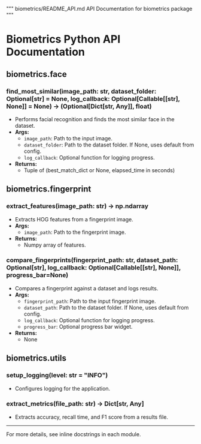 """
biometrics/README_API.md
API Documentation for biometrics package
"""
# Biometrics Python API Documentation

## biometrics.face

### find_most_similar(image_path: str, dataset_folder: Optional[str] = None, log_callback: Optional[Callable[[str], None]] = None) -> (Optional[Dict[str, Any]], float)
- Performs facial recognition and finds the most similar face in the dataset.
- **Args:**
    - `image_path`: Path to the input image.
    - `dataset_folder`: Path to the dataset folder. If None, uses default from config.
    - `log_callback`: Optional function for logging progress.
- **Returns:**
    - Tuple of (best_match_dict or None, elapsed_time in seconds)

## biometrics.fingerprint

### extract_features(image_path: str) -> np.ndarray
- Extracts HOG features from a fingerprint image.
- **Args:**
    - `image_path`: Path to the fingerprint image.
- **Returns:**
    - Numpy array of features.

### compare_fingerprints(fingerprint_path: str, dataset_path: Optional[str], log_callback: Optional[Callable[[str], None]], progress_bar=None)
- Compares a fingerprint against a dataset and logs results.
- **Args:**
    - `fingerprint_path`: Path to the input fingerprint image.
    - `dataset_path`: Path to the dataset folder. If None, uses default from config.
    - `log_callback`: Optional function for logging progress.
    - `progress_bar`: Optional progress bar widget.
- **Returns:**
    - None

## biometrics.utils

### setup_logging(level: str = "INFO")
- Configures logging for the application.

### extract_metrics(file_path: str) -> Dict[str, Any]
- Extracts accuracy, recall time, and F1 score from a results file.

---

For more details, see inline docstrings in each module.
